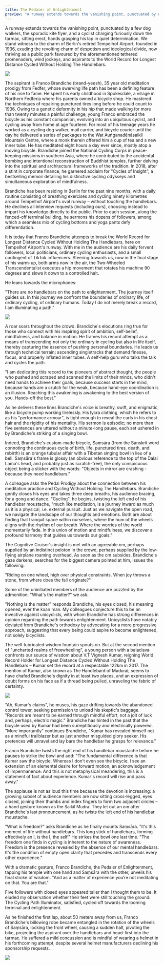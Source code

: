 ```yaml
---
title: The Pedaler of Enlightenment
preview: "A runway extends towards the vanishing point, punctuated by a few dog walkers, the sporadic kite flyer, and a cyclist charging furiously down the tarmac, sitting erect, hands grasping his lap in quiet determination. We stand witness to..."
---
```

A runway extends towards the vanishing point, punctuated by a few dog walkers, the sporadic kite flyer, and a cyclist charging furiously down the tarmac, sitting erect, hands grasping his lap in quiet determination. We stand witness to the charm of Berlin's retired Tempelhof Airport, founded in 1936, exuding the revolting charm of despotism and ideological divide, now thriving as a public park favoured by the aforementioned tethered promenaders, wind jockeys, and aspirants to the World Record for Longest Distance Cycled Without Holding The Handlebars.

![](/assets/images/stories/pedaler-of-enlightenment_5.png)

The aspirant is Franco Brandiche (brand-yeesh), 35 year old meditation prodigy from Fedfer, whose swerving life path has been a defining feature of his rise to fame. He spent his early childhood in Spokesdale, a village in Northern Fedferia where his parents owned a bicycle shop. He mastered the techniques of repairing punctured tires long before he could count to 1936. Owing to a genetic deformity in his hip that made walking for more than twenty minutes a painful challenge, young Franco embraced the bicycle as his constant companion, evolving into an ubiquitous cyclist, and cycling away from home at age fourteen. For most of his teenage years he worked as a cycling dog walker, mail carrier, and bicycle courier until the day he delivered a series of packages to the Wat Auṅganadēnāsaikil Mountain Centre, where a monk therein offered him a cup of tea and a new inner tube. He has meditated eight hours a day ever since, mostly atop a moving bicycle. Brandiche joined the National Cycling Corps in peace-keeping missions in southern Asia, where he contributed to the accidental bombing and intentional reconstruction of Buddhist temples, further delving into the spiritual and architectural frameworks of the tradition. In 2018, after a stint in corporate finance, he garnered acclaim for "Cycles of Insight", a bestselling memoir detailing his distinctive cycling odysseys and simultaneous exploration of mindfulness.

Brandiche has been residing in Berlin for the past nine months, with a daily routine consisting of breathing exercises and cycling ninety kilometres around Tempelhof Airport's oval runway – without touching the handlebars. He declines all interview requests (including ours), choosing instead to impart his knowledge directly to the public. Prior to each session, along the fenced-off terminal building, he sermons his dozens of followers, among which a seamless mix of cycling bottoms and yoga pants defy differentiation.

It is today that Franco Brandiche attempts to break the World Record for Longest Distance Cycled Without Holding The Handlebars, here on Tempelhof Airport's runway. With me in the audience are his daily fervent followers, local politicians, ordinary cycling enthusiasts, and a small contingent of TikTok influencers. Steering towards us, now in the final stage of his warm-up, both arms now in the air, the Two-Wheeled Transcendentalist executes a hip movement that rotates his machine 90 degrees and slows it down to a controlled halt.

He leans towards the microphones:

"There are no handlebars on the path to enlightenment. The journey itself guides us. In this journey we confront the boundaries of ordinary life, of ordinary cycling, of ordinary humans. Today I do not merely break a record, I am illuminating a path."

![](/assets/images/stories/pedaler-of-enlightenment_2.png)

A roar soars throughout the crowd. Brandiche's elocutions ring true for those who connect with his inspiring spirit of ambition, self-belief, mindfulness, and balance in motion. He frames his record attempt as a means of transcending not only the ordinary in cycling but also in life itself, thereby capturing the essence of pushing personal boundaries. He leads us through technical terrain; ascending singletracks that demand finesse, focus, and properly inflated inner tubes. A self-help guru who talks the talk and cycles the path. 

"I am dedicating this record to the pioneers of abstract thought, the people who pushed and scraped and scanned the limits of their minds, who didn't need hands to achieve their goals, because success starts in the mind, because hands are a crutch for the weak, because hand-eye coordination is an illusion. Reaching this awakening is awakening to the best version of you. Hands-off the best."

As he delivers these lines Brandiche's voice is breathy, swift, and enigmatic, like a bicycle pump working tirelessly. His lycra clothing, which he refers to as his "performance armour", is tight enough to reveal the curls in his chest hair and the rigidity of his mentality. His sermon is episodic; no more than five sentences are uttered without a minute-long pause, each set ushered in by Brandiche's striking of a singing bowl.

Indeed, Brandiche's custom-made bicycle, Saṃsāra (from the Sanskrit word connoting the continuous cycle of birth, life, punctured tires, death, and rebirth) is an orange tubular affair with a Tibetan singing bowl in lieu of a bell. Saṃsāra's frame is glossy (an obvious reference to the top of the Dalai Lama's head, and probably just as scratch-free), the only conspicuous object being a sticker with the words: "Objects in mirror are crashing - because they need handlebars."

A colleague asks the Pedal Prodigy about the connection between his meditation practice and Cycling Without Holding The Handlebars. Brandiche gently closes his eyes and takes three deep breaths, his audience bracing, for a gong and dance. "Cycling", he begins, twisting the left end of his handlebar moustache, "much like meditation, is a journey inward as much as it is a physical, i.e. external pursuit. Just as we navigate the open road, we navigate the landscape of our thoughts and emotions. Both are about finding that tranquil space within ourselves, where the hum of the wheels aligns with the rhythm of our breath. Where the worries of the world momentarily fade. In this union of motion and mindfulness, we discover a profound harmony that guides us towards our goals." 

The Cognitive Cruiser's insight is met with an agreeable om, perhaps supplied by an indistinct peloton in the crowd, perhaps supplied by the low-flying airplane roaming overhead. As soon as the om subsides, Brandiche's gaze darkens, searches for the biggest camera pointed at him, issues the following:

"Riding on one wheel, high over physical constraints. When joy throws a stone, from where does the fall originate?"

Some of the uninitiated members of the audience are puzzled by the admonition. "What's the matter?" we ask.

"Nothing is the matter" responds Brandiche, his eyes closed, his meaning opened, ever the koan man. My colleagues conjecture this to be an invective against unicyclists, with whom Brandiche has strong differences in opinion regarding the path towards enlightenment. Unicyclists have notably deviated from Brandiche's orthodoxy by advocating for a more progressive approach, suggesting that every being could aspire to become enlightened, not solely bicyclists.

The well-lubricated wisdom fountain spouts on. But at the second mention of "uncharted realms of freewheeling", a young person with a balaclava confronts our source of wisdom about V.T Vignesh Kumar, reigning World Record Holder for Longest Distance Cycled Without Holding The Handlebars – Kumar set the record at a respectable 122km in 2017. The mention of Kumar, also known as The Handlebard of Madurai, seems to have chafed Brandiche's dignity in at least two places, and an expression of doubt forms on his face as if a thread being pulled, unraveling the fabric of certainty.

![](/assets/images/stories/pedaler-of-enlightenment_3.png)

"Ah, Kumar's claims", he muses, his gaze drifting towards the abandoned control tower, seeking permission to unload his skeptic's baggage. "Records are meant to be earned through mindful effort, not a jolt of luck and, perhaps, electric magic." Brandiche has hinted in the past that the bicycle used by Kumar had been surreptitiously and electrically powered. "More importantly" continues Brandiche, "Kumar has revealed himself not as a mindful trailblazer but as just another misguided glory seeker. His pretences will unravel and lay bare the handlebar he grasps for relevance."

Franco Brandiche twists the right end of his handlebar moustache before he pauses to strike the bowl and add: "The fundamental difference is that Kumar saw the bicycle. Whereas I don't even see the bicycle. I see an extension of an elemental desire for forward motion, an acknowledgement of impermanence. And this is not metaphysical meandering, this is a statement of fact about experience. Kumar's record will rise and pass away."

The applause is not as loud this time because the devotion is increasing: a growing subset of audience members are now sitting cross-legged, eyes closed, joining their thumbs and index fingers to form two adjacent circles – a hand gesture known as the Saikil Mudra. They let out an om after Brandiche's last pronouncement, as he twists the left end of his handlebar moustache.

"What is freedom?" asks Brandiche as he finally mounts Saṃsāra. "It's this moment of life without handlebars. This long stick of handlebars, forming effectively an I, is the I, the self." He strikes the bowl one last time. "The freedom one finds in cycling is inherent to the nature of awareness. Freedom is the presence revealed by the absence of our mental handlebars. It's the condition of empty open clarity that precedes and transcends every other experience." 

With a dramatic gesture, Franco Brandiche, the Pedaler of Enlightenment, tapping his temple with one hand and Saṃsāra with the other, unveils his final stroke of wisdom. "And as a matter of experience you’re not meditating on that. You are that."

Five followers with closed eyes appeared taller than I thought them to be. It eluded my observation whether their feet were still touching the ground. The Cycling Path Illuminator, satisfied, cycled off towards the looming terminal and enlightenment.

As he finished the first lap, about 50 meters away from us, Franco Brandiche's billowing robe became entangled in the rotation of the wheels of Saṃsāra, locking the front wheel, causing a sudden halt, pivoting the bike, projecting the aspirant over the handlebars and head-first into the tarmac. He suffered a mild concussion and is mindful of wearing a helmet in his forthcoming attempt, despite several helmet manufacturers declining his sponsorship requests.

![](/assets/images/stories/pedaler-of-enlightenment_1.png)